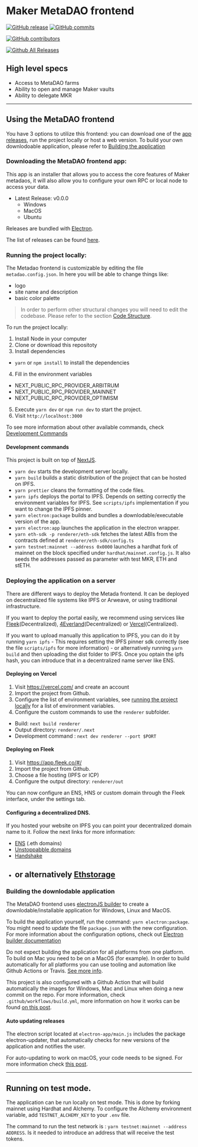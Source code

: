 # Maker MetaDAO frontend

[![GitHub release](https://img.shields.io/github/release/makerdao-dux/metadao-frontend.svg)](https://GitHub.com/makerdao-dux/metadao-frontend/releases/)
[![GitHub commits](https://img.shields.io/github/commits-since/makerdao-dux/metadao-frontend/latest.svg)](https://GitHub.com/makerdao-dux/metadao-frontend/commit/)

[![GitHub contributors](https://img.shields.io/github/contributors/makerdao-dux/metadao-frontend.svg?style=flat)](https://github.com/makerdao-dux/metadao-frontend/graphs/contributors)

[![Github All Releases](https://img.shields.io/github/downloads/makerdao-dux/metadao-frontend/total.svg)](https://GitHub.com/makerdao-dux/metadao-frontend/releases/)

## High level specs

- Access to MetaDAO farms
- Ability to open and manage Maker vaults
- Ability to delegate MKR

---

## Using the MetaDAO frontend

You have 3 options to utilize this frontend: you can download one of the [app releases](https://github.com/makerdao-dux/metadao-frontend/releases), run the project locally or host a web version.
To build your own downlodoable application, please refer to [Building the application](#building)

### Downloading the MetaDAO frontend app:

This app is an installer that allows you to access the core features of Maker metadaos, it will also allow you to configure your own RPC or local node to access your data.

- Latest Release: v0.0.0
  - Windows
  - MacOS
  - Ubuntu

Releases are bundled with [Electron](https://www.electronjs.org/).

The list of releases can be found [here](https://github.com/makerdao-dux/metadao-frontend/releases).

### Running the project locally:

The Metadao frontend is customizable by editing the file `metadao.config.json`. In here you will be able to change things like:

- logo
- site name and description
- basic color palette

> In order to perform other structural changes you will need to edit the codebase. Please refer to the section [Code Structure](#code-structure).

To run the project locally:

1. Install Node in your computer
2. Clone or download this repositoty
3. Install dependencies

- `yarn` or `npm install` to install the dependencies

4. Fill in the environment variables

- NEXT_PUBLIC_RPC_PROVIDER_ARBITRUM
- NEXT_PUBLIC_RPC_PROVIDER_MAINNET
- NEXT_PUBLIC_RPC_PROVIDER_OPTIMISM

5. Execute `yarn dev` or `npm run dev` to start the project.
6. Visit `http://localhost:3000`

To see more information about other available commands, check [Development Commands](#development-commands)

#### Development commands

This project is built on top of [NextJS](https://nextjs.org/).

- `yarn dev` starts the development server locally.
- `yarn build` builds a static distribution of the project that can be hosted on IPFS.
- `yarn prettier` cleans the formatting of the code files.
- `yarn ipfs` deploys the portal to IPFS. Depends on setting correctly the environment variables for IPFS. See `scripts/ipfs` implementation if you want to change the IPFS pinner.
- `yarn electron:package` builds and bundles a downlodable/executable version of the app.
- `yarn electron:app` launches the application in the electron wrapper.
- `yarn eth-sdk -p renderer/eth-sdk` fetches the latest ABIs from the contracts defined at `renderer/eth-sdk/config.ts`
- `yarn testnet:mainnet --address 0x0000` launches a hardhat fork of mainnet on the block specified under `hardhat/mainnet.config.js`. It also seeds the addresses passed as parameter with test MKR, ETH and stETH. 

### Deploying the application on a server

There are different ways to deploy the Metada frontend. It can be deployed on decentralized file systems like IPFS or Arweave, or using traditional infrastructure.

If you want to deploy the portal easily, we recommend using services like [Fleek](https://fleek.co/)(Decentralized), [4Everland](https://www.4everland.org/)(Decentralized) or [Vercel](https://vercel.org)(Centralized).

If you want to upload manually this application to IPFS, you can do it by running `yarn ipfs` - This requires setting the IPFS pinner sdk correctly (see the file `scripts/ipfs` for more information) - or alternatively running `yarn build` and then uploading the dist folder to IPFS.
Once you optain the ipfs hash, you can introduce that in a decentralized name server like ENS.

#### Deploying on Vercel

1. Visit https://vercel.com/ and create an account
2. Import the project from Github.
3. Configure the list of environment variables, see [running the project locally](#running-the-project-locally) for a list of environment variables.
4. Configure the custom commands to use the `renderer` subfolder.

- Build: `next build renderer`
- Output directory: `renderer/.next`
- Development command : `next dev renderer --port $PORT`

#### Deploying on Fleek

1. Visit https://app.fleek.co/#/
2. Import the project from Github.
3. Choose a file hosting (IPFS or ICP)
4. Configure the output directory: `renderer/out`

You can now configure an ENS, HNS or custom domain through the Fleek interface, under the settings tab.

#### Configuring a decentralized DNS.

If you hosted your website on IPFS you can point your decentralized domain name to it. Follow the next links for more information:

- [ENS](https://docs.ipfs.tech/how-to/websites-on-ipfs/link-a-domain/) (.eth domains)
- [Unstoppabble domains](https://docs.unstoppabledomains.com/d-websites/connect-ipfs/)
- [Handshake](https://docs.ipfs.tech/how-to/websites-on-ipfs/link-a-domain/#handshake)
- ## or alternatively [Ethstorage](https://www.youtube.com/watch?v=rRI-3RV_JHw)

### Building the downlodable application

The MetaDAO frontend uses [electronJS builder](https://www.electron.build/) to create a downlodable/installable application for Windows, Linux and MacOS.

To build the application yourself, run the command: `yarn electron:package`. You might need to update the file `package.json` with the new configuration. For more information about the configuration options, check out [Electron builder documentation](https://www.electron.build/configuration/configuration)

Do not expect building the application for all platforms from one platform. To build on Mac you need to be on a MacOS (for example). In order to build automatically for all platforms you can use tooling and automation like Github Actions or Travis. [See more info](https://www.electron.build/multi-platform-build.html).

This project is also configured with a Github Action that will build automatically the images for Windows, Mac and Linux when doing a new commit on the repo. For more information, check `.github/workflows/build.yml`, more information on how it works can be found [on this post](https://samuelmeuli.com/blog/2019-11-17-automating-the-release-of-electron-apps/).

#### Auto updating releases

The electron script located at `electron-app/main.js` includes the package electron-updater, that automatically checks for new versions of the application and notifies the user.

For auto-updating to work on macOS, your code needs to be signed. For more information check [this post](https://samuelmeuli.com/blog/2019-04-07-packaging-and-publishing-an-electron-app/).

---


## Running on test mode.

The application can be run locally on test mode. This is done by forking mainnet using Hardhat and Alchemy. 
To configure the Alchemy environment variable, add `TESTNET_ALCHEMY_KEY` to your `.env` file. 

The command to run the test network is : `yarn testnet:mainnet --address ADDRESS`. Is it needed to introduce an address that will receive the test tokens.